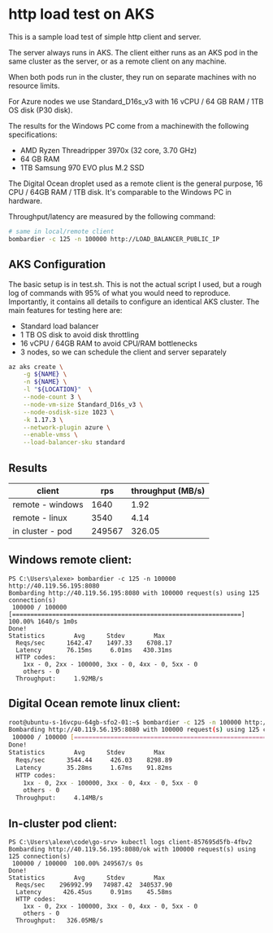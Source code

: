 # http load test on AKS

This is a sample load test of simple http client and server.

The server always runs in AKS. The client either runs as an AKS pod in
the same cluster as the server, or as a remote client on any machine.

When both pods run in the cluster, they run on separate machines with no
resource limits.

For Azure nodes we use Standard_D16s_v3 with 16 vCPU / 64 GB RAM / 1TB OS disk (P30 disk).

The results for the Windows PC come from a machinewith the following specifications:

- AMD Ryzen Threadripper 3970x (32 core, 3.70 GHz)
- 64 GB RAM
- 1TB Samsung 970 EVO plus M.2 SSD

The Digital Ocean droplet used as a remote client is the general
purpose, 16 CPU / 64GB RAM / 1TB disk. It's comparable to the Windows PC
in hardware.

Throughput/latency are measured by the following command:

```bash
# same in local/remote client
bombardier -c 125 -n 100000 http://LOAD_BALANCER_PUBLIC_IP
```

## AKS Configuration

The basic setup is in test.sh. This is not the actual script I used, but
a rough log of commands with 95% of what you would need to reproduce.
Importantly, it contains all details to configure an identical AKS
cluster. The main features for testing here are:

- Standard load balancer
- 1 TB OS disk to avoid disk throttling
- 16 vCPU / 64GB RAM to avoid CPU/RAM bottlenecks
- 3 nodes, so we can schedule the client and server separately

```bash
az aks create \
    -g ${NAME} \
    -n ${NAME} \
    -l "${LOCATION}"  \
    --node-count 3 \
    --node-vm-size Standard_D16s_v3 \
    --node-osdisk-size 1023 \
    -k 1.17.3 \
    --network-plugin azure \
    --enable-vmss \
    --load-balancer-sku standard
```

## Results
|       client     | rps    | throughput (MB/s) | 
| ---------------- | ------ | ----------------- |
| remote - windows |   1640 |   1.92            |
| remote - linux   |   3540 |   4.14            |
| in cluster - pod | 249567 | 326.05            |


## Windows remote client:
```pwsh
PS C:\Users\alexe> bombardier -c 125 -n 100000 http://40.119.56.195:8080
Bombarding http://40.119.56.195:8080 with 100000 request(s) using 125 connection(s)
 100000 / 100000 [===============================================================] 100.00% 1640/s 1m0s
Done!
Statistics        Avg      Stdev        Max
  Reqs/sec      1642.47    1497.33    6708.17
  Latency       76.15ms     6.01ms   430.31ms
  HTTP codes:
    1xx - 0, 2xx - 100000, 3xx - 0, 4xx - 0, 5xx - 0
    others - 0
  Throughput:     1.92MB/s
```

## Digital Ocean remote linux client:
```bash
root@ubuntu-s-16vcpu-64gb-sfo2-01:~$ bombardier -c 125 -n 100000 http://40.119.56.195:8080
Bombarding http://40.119.56.195:8080 with 100000 request(s) using 125 connection(s)
 100000 / 100000 [===========================================================================================================================================================================] 100.00% 3540/s 28s
Done!
Statistics        Avg      Stdev        Max
  Reqs/sec      3544.44     426.03    8298.89
  Latency       35.28ms     1.67ms    91.82ms
  HTTP codes:
    1xx - 0, 2xx - 100000, 3xx - 0, 4xx - 0, 5xx - 0
    others - 0
  Throughput:     4.14MB/s
```

## In-cluster pod client:
```pwsh
PS C:\Users\alexe\code\go-srv> kubectl logs client-857695d5fb-4fbv2
Bombarding http://40.119.56.195:8080/ok with 100000 request(s) using 125 connection(s)
 100000 / 100000  100.00% 249567/s 0s
Done!
Statistics        Avg      Stdev        Max
  Reqs/sec    296992.99   74987.42  340537.90
  Latency      426.45us     0.91ms    45.58ms
  HTTP codes:
    1xx - 0, 2xx - 100000, 3xx - 0, 4xx - 0, 5xx - 0
    others - 0
  Throughput:   326.05MB/s
```